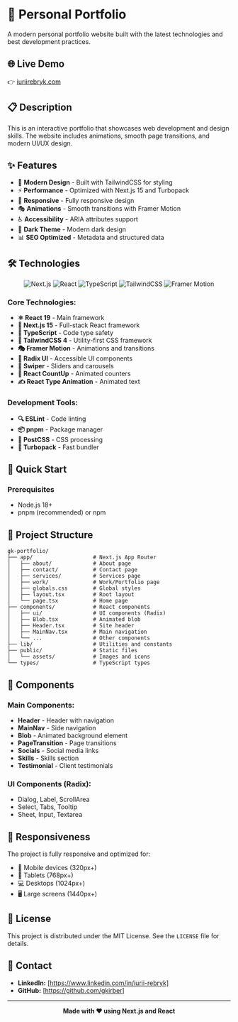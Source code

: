 # 🚀 Personal Portfolio

A modern personal portfolio website built with the latest technologies and best development practices.

## 🌐 Live Demo

👉 [iuriirebryk.com](https://www.iuriirebryk.com/)

## 📋 Description

This is an interactive portfolio that showcases web development and design skills. The website includes animations, smooth page transitions, and modern UI/UX design.

## ✨ Features

- 🎨 **Modern Design** - Built with TailwindCSS for styling
- ⚡ **Performance** - Optimized with Next.js 15 and Turbopack
- 📱 **Responsive** - Fully responsive design
- 🎭 **Animations** - Smooth transitions with Framer Motion
- ♿ **Accessibility** - ARIA attributes support
- 🌙 **Dark Theme** - Modern dark design
- 📊 **SEO Optimized** - Metadata and structured data

## 🛠 Technologies

<div align="center">

![Next.js](https://img.shields.io/badge/Next.js-15.3.3-black?style=for-the-badge&logo=next.js)
![React](https://img.shields.io/badge/React-19.0.0-61DAFB?style=for-the-badge&logo=react)
![TypeScript](https://img.shields.io/badge/TypeScript-5.0-blue?style=for-the-badge&logo=typescript)
![TailwindCSS](https://img.shields.io/badge/TailwindCSS-4.0-38B2AC?style=for-the-badge&logo=tailwind-css)
![Framer Motion](https://img.shields.io/badge/Framer_Motion-12.17.0-0055FF?style=for-the-badge&logo=framer)

</div>

### Core Technologies:

- **⚛️ React 19** - Main framework
- **🔄 Next.js 15** - Full-stack React framework
- **📝 TypeScript** - Code type safety
- **🎨 TailwindCSS 4** - Utility-first CSS framework
- **🎭 Framer Motion** - Animations and transitions
- **🎯 Radix UI** - Accessible UI components
- **📱 Swiper** - Sliders and carousels
- **🔢 React CountUp** - Animated counters
- **✍️ React Type Animation** - Animated text

### Development Tools:

- **🔍 ESLint** - Code linting
- **📦 pnpm** - Package manager
- **🎨 PostCSS** - CSS processing
- **📱 Turbopack** - Fast bundler

## 🚀 Quick Start

### Prerequisites

- Node.js 18+
- pnpm (recommended) or npm

## 📁 Project Structure

```
gk-portfolio/
├── app/                   # Next.js App Router
│   ├── about/             # About page
│   ├── contact/           # Contact page
│   ├── services/          # Services page
│   ├── work/              # Work/Portfolio page
│   ├── globals.css        # Global styles
│   ├── layout.tsx         # Root layout
│   └── page.tsx           # Home page
├── components/            # React components
│   ├── ui/                # UI components (Radix)
│   ├── Blob.tsx           # Animated blob
│   ├── Header.tsx         # Site header
│   ├── MainNav.tsx        # Main navigation
│   └── ...                # Other components
├── lib/                   # Utilities and constants
├── public/                # Static files
│   └── assets/            # Images and icons
└── types/                 # TypeScript types
```

## 🎨 Components

### Main Components:

- **Header** - Header with navigation
- **MainNav** - Side navigation
- **Blob** - Animated background element
- **PageTransition** - Page transitions
- **Socials** - Social media links
- **Skills** - Skills section
- **Testimonial** - Client testimonials

### UI Components (Radix):

- Dialog, Label, ScrollArea
- Select, Tabs, Tooltip
- Sheet, Input, Textarea

## 📱 Responsiveness

The project is fully responsive and optimized for:

- 📱 Mobile devices (320px+)
- 📱 Tablets (768px+)
- 💻 Desktops (1024px+)
- 🖥️ Large screens (1440px+)

## 📄 License

This project is distributed under the MIT License. See the `LICENSE` file for details.

## 📨 Contact

- **LinkedIn:** [https://www.linkedin.com/in/iurii-rebryk]
- **GitHub:** [https://github.com/gkirber]

---

<div align="center">

**Made with ❤️ using Next.js and React**

</div>
